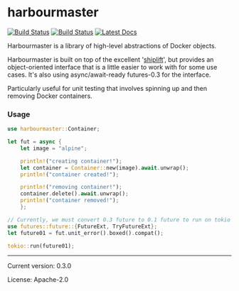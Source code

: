 
# harbourmaster

[![Build Status](https://travis-ci.org/danieleades/harbourmaster.svg?branch=master)](https://travis-ci.org/danieleades/harbourmaster)
[![Build Status](https://travis-ci.org/danieleades/harbourmaster.svg?branch=master)](https://travis-ci.org/danieleades/harbourmaster)
[![Latest Docs](https://docs.rs/harbourmaster/badge.svg)](https://docs.rs/harbourmaster/)

Harbourmaster is a library of high-level abstractions of Docker objects.

Harbourmaster is built on top of the excellent '[shiplift](https://github.com/softprops/shiplift)', but provides an object-oriented interface that
is a little easier to work with for some use cases. It's also using async/await-ready futures-0.3 for the interface.

Particularly useful for unit testing that involves spinning up and then removing Docker containers.

### Usage
```rust
use harbourmaster::Container;

let fut = async {
    let image = "alpine";

    println!("creating container!");
    let container = Container::new(image).await.unwrap();
    println!("container created!");

    println!("removing container!");
    container.delete().await.unwrap();
    println!("container removed!");
    };

// Currently, we must convert 0.3 future to 0.1 future to run on tokio executor
use futures::future::{FutureExt, TryFutureExt};
let future01 = fut.unit_error().boxed().compat();

tokio::run(future01);
```

---

Current version: 0.3.0

License: Apache-2.0

